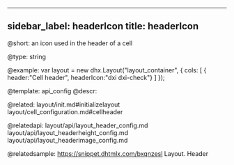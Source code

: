 
---
sidebar_label: headerIcon
title: headerIcon
---          

@short: 
an icon used in the header of a cell




@type: string

@example: 
var layout = new dhx.Layout("layout_container", {
    cols: [
      { header:"Cell header", headerIcon:"dxi dxi-check"}
    ]
});


@template:	api_config
@descr: 

@related: layout/init.md#initializelayout
layout/cell_configuration.md#cellheader

@relatedapi: 
layout/api/layout_header_config.md
layout/api/layout_headerheight_config.md
layout/api/layout_headerimage_config.md

@relatedsample: https://snippet.dhtmlx.com/bxqnzesl	Layout. Header